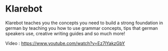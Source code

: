 # Klarebot
Klarebot teaches you the concepts you need to build a strong foundation in german by teaching you how to use grammar concepts, tips that german speakers use, creative writing guides and so much more!

Video : https://www.youtube.com/watch?v=Ez7lYakzGbY
